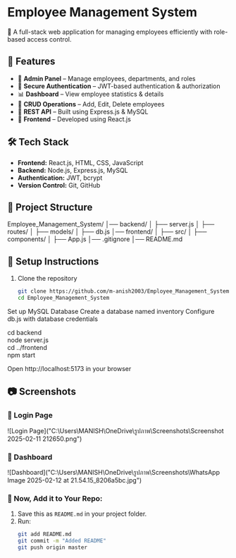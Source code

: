 # Employee Management System  
🚀 A full-stack web application for managing employees efficiently with role-based access control.  

## 📌 Features
- 🏢 **Admin Panel** – Manage employees, departments, and roles  
- 🔐 **Secure Authentication** – JWT-based authentication & authorization  
- 📊 **Dashboard** – View employee statistics & details  
- 📝 **CRUD Operations** – Add, Edit, Delete employees  
- 📡 **REST API** – Built using Express.js & MySQL  
- 🎨 **Frontend** – Developed using React.js  

## 🛠 Tech Stack
- **Frontend:** React.js, HTML, CSS, JavaScript  
- **Backend:** Node.js, Express.js, MySQL  
- **Authentication:** JWT, bcrypt  
- **Version Control:** Git, GitHub  

## 📂 Project Structure

Employee_Management_System/ │── backend/
│ ├── server.js
│ ├── routes/
│ ├── models/
│ ├── db.js
│── frontend/
│ ├── src/
│ ├── components/
│ ├── App.js
│── .gitignore
│── README.md


## 🚀 Setup Instructions
1. Clone the repository  
   ```bash
   git clone https://github.com/m-anish2003/Employee_Management_System.git
   cd Employee_Management_System

Set up MySQL Database
Create a database named inventory
Configure db.js with database credentials


cd backend  
node server.js  
cd ../frontend  
npm start  


Open http://localhost:5173 in your browser


## 📷 Screenshots

### 🔹 Login Page
![Login Page]("C:\Users\MANISH\OneDrive\รูปภาพ\Screenshots\Screenshot 2025-02-11 212650.png")

### 🔹 Dashboard
![Dashboard]("C:\Users\MANISH\OneDrive\รูปภาพ\Screenshots\WhatsApp Image 2025-02-12 at 21.54.15_8206a5bc.jpg")



### 🚀 Now, Add it to Your Repo:
1. Save this as `README.md` in your project folder.  
2. Run:  
   ```bash
   git add README.md
   git commit -m "Added README"
   git push origin master

